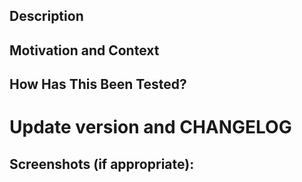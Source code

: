 <!--- Provide a general summary of your changes in the Title above -->

<!--- MANDATORY -->
<!--- Always fill out a description and motivation. If it is something truly trivial or simple, it is okay to keep it short and sweet. -->
## Description
<!--- Describe your changes in detail and link to the issue that is driving this pull request (if any). -->

## Motivation and Context
<!--- Why is this change required? What problem does it solve, or what new feature does it add? -->

## How Has This Been Tested?
<!--- Did you run unit tests on your components? -->

# Update version and CHANGELOG

## Screenshots (if appropriate):
